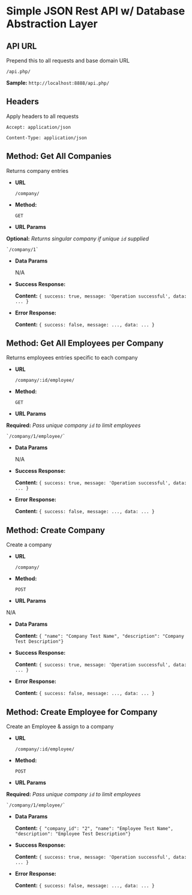 # Simple JSON Rest API w/ Database Abstraction Layer

**API URL**
----
  Prepend this to all requests and base domain URL
  
  `/api.php/`

  **Sample:** `http://localhost:8888/api.php/`

**Headers**
----
  Apply headers to all requests

  `Accept: application/json`
  
  `Content-Type: application/json`

**Method: Get All Companies**
----
  Returns company entries

* **URL**

  `/company/`

* **Method:**

  `GET`
  
*  **URL Params**

  **Optional:**
    _Returns singular company if unique `id` supplied_
    
    `/company/1`

* **Data Params**

  N/A

* **Success Response:**

    **Content:** `{ success: true, message: 'Operation successful', data: ... }`
 
* **Error Response:**

    **Content:** `{ success: false, message: ..., data: ... }`

**Method: Get All Employees per Company**
----
  Returns employees entries specific to each company

* **URL**

  `/company/:id/employee/`

* **Method:**

  `GET`
  
*  **URL Params**
  
  **Required:**
    _Pass unique company `id` to limit employees_

    `/company/1/employee/`

* **Data Params**

  N/A

* **Success Response:**

    **Content:** `{ success: true, message: 'Operation successful', data: ... }`
 
* **Error Response:**

    **Content:** `{ success: false, message: ..., data: ... }`

**Method: Create Company**
----
  Create a company

* **URL**

  `/company/`

* **Method:**

  `POST`
  
*  **URL Params**
  
  N/A

* **Data Params**
  
    **Content:** `{ "name": "Company Test Name", "description": "Company Test Description"}`

* **Success Response:**

    **Content:** `{ success: true, message: 'Operation successful', data: ... }`
 
* **Error Response:**

    **Content:** `{ success: false, message: ..., data: ... }`

**Method: Create Employee for Company**
----
  Create an Employee & assign to a company

* **URL**

  `/company/:id/employee/`

* **Method:**

  `POST`
  
*  **URL Params**
  
  **Required:**
    _Pass unique company `id` to limit employees_

    `/company/1/employee/`

* **Data Params**
  
    **Content:** `{ "company_id": "2", "name": "Employee Test Name", "description": "Employee Test Description"}`

* **Success Response:**

    **Content:** `{ success: true, message: 'Operation successful', data: ... }`
 
* **Error Response:**

    **Content:** `{ success: false, message: ..., data: ... }`
